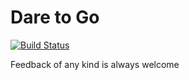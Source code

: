 # Dare to Go
[![Build Status](https://travis-ci.org/andrievsky/daretogo.svg?branch=master)](https://travis-ci.org/andrievsky/daretogo)

Feedback of any kind is always welcome
